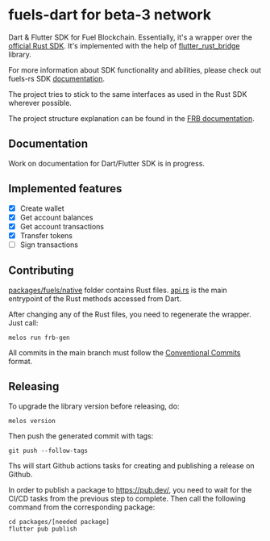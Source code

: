 # fuels-dart for beta-3 network
Dart & Flutter SDK for Fuel Blockchain. Essentially, it's a wrapper over the [official Rust SDK](https://github.com/FuelLabs/fuels-rs). It's implemented with the help of [flutter_rust_bridge](https://github.com/fzyzcjy/flutter_rust_bridge) library.

For more information about SDK functionality and abilities, please check out fuels-rs SDK [documentation](https://fuellabs.github.io/fuels-rs/v0.34.0/index.html).

The project tries to stick to the same interfaces as used in the Rust SDK wherever possible.

The project structure explanation can be found in the [FRB documentation](https://cjycode.com/flutter_rust_bridge/library.html).

## Documentation

Work on documentation for Dart/Flutter SDK is in progress.

## Implemented features

- [x] Create wallet
- [x] Get account balances
- [x] Get account transactions
- [x] Transfer tokens
- [ ] Sign transactions

## Contributing

[packages/fuels/native](https://github.com/Fuelet/fuels-dart/tree/main/packages/fuels/native) folder contains Rust files. [api.rs](https://github.com/Fuelet/fuels-dart/blob/main/packages/fuels/native/src/api.rs) is the main entrypoint of the Rust methods accessed from Dart.

After changing any of the Rust files, you need to regenerate the wrapper. Just call:

```shell
melos run frb-gen
```

All commits in the main branch must follow the [Conventional Commits](https://cheatography.com/albelop/cheat-sheets/conventional-commits/) format.

## Releasing

To upgrade the library version before releasing, do:

```shell
melos version
```

Then push the generated commit with tags:

```shell
git push --follow-tags
```
Ths will start Github actions tasks for creating and publishing a release on Github.

In order to publish a package to https://pub.dev/, you need to wait for the CI/CD tasks from the previous step to complete. 
Then call the following command from the corresponding package:

```shell
cd packages/[needed package]
flutter pub publish
```
